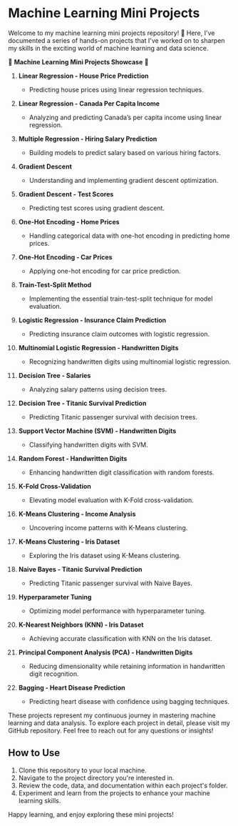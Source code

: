 # Machine Learning Mini Projects

Welcome to my machine learning mini projects repository! 🤖 Here, I've documented a series of hands-on projects that I've worked on to sharpen my skills in the exciting world of machine learning and data science.


🚀 **Machine Learning Mini Projects Showcase** 🤖

1. **Linear Regression - House Price Prediction**
   - Predicting house prices using linear regression techniques.

2. **Linear Regression - Canada Per Capita Income**
   - Analyzing and predicting Canada’s per capita income using linear regression.

3. **Multiple Regression - Hiring Salary Prediction**
   - Building models to predict salary based on various hiring factors.

4. **Gradient Descent**
   - Understanding and implementing gradient descent optimization.

5. **Gradient Descent - Test Scores**
   - Predicting test scores using gradient descent.

6. **One-Hot Encoding - Home Prices**
   - Handling categorical data with one-hot encoding in predicting home prices.

7. **One-Hot Encoding - Car Prices**
   - Applying one-hot encoding for car price prediction.

8. **Train-Test-Split Method**
   - Implementing the essential train-test-split technique for model evaluation.

9. **Logistic Regression - Insurance Claim Prediction**
   - Predicting insurance claim outcomes with logistic regression.

10. **Multinomial Logistic Regression - Handwritten Digits**
    - Recognizing handwritten digits using multinomial logistic regression.

11. **Decision Tree - Salaries**
    - Analyzing salary patterns using decision trees.

12. **Decision Tree - Titanic Survival Prediction**
    - Predicting Titanic passenger survival with decision trees.

13. **Support Vector Machine (SVM) - Handwritten Digits**
    - Classifying handwritten digits with SVM.

14. **Random Forest - Handwritten Digits**
    - Enhancing handwritten digit classification with random forests.

15. **K-Fold Cross-Validation**
    - Elevating model evaluation with K-Fold cross-validation.

16. **K-Means Clustering - Income Analysis**
    - Uncovering income patterns with K-Means clustering.

17. **K-Means Clustering - Iris Dataset**
    - Exploring the Iris dataset using K-Means clustering.

18. **Naive Bayes - Titanic Survival Prediction**
    - Predicting Titanic passenger survival with Naive Bayes.

19. **Hyperparameter Tuning**
    - Optimizing model performance with hyperparameter tuning.

20. **K-Nearest Neighbors (KNN) - Iris Dataset**
    - Achieving accurate classification with KNN on the Iris dataset.

21. **Principal Component Analysis (PCA) - Handwritten Digits**
    - Reducing dimensionality while retaining information in handwritten digit recognition.

22. **Bagging - Heart Disease Prediction**
    - Predicting heart disease with confidence using bagging techniques.

These projects represent my continuous journey in mastering machine learning and data analysis. To explore each project in detail, please visit my GitHub repository. Feel free to reach out for any questions or insights!

## How to Use

1. Clone this repository to your local machine.
2. Navigate to the project directory you're interested in.
3. Review the code, data, and documentation within each project's folder.
4. Experiment and learn from the projects to enhance your machine learning skills.

Happy learning, and enjoy exploring these mini projects!
